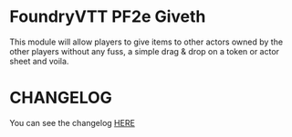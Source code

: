 # FoundryVTT PF2e Giveth

This module will allow players to give items to other actors owned by the other players without any fuss, a simple drag & drop on a token or actor sheet and voila.

# CHANGELOG

You can see the changelog [HERE](./CHANGELOG.md)
